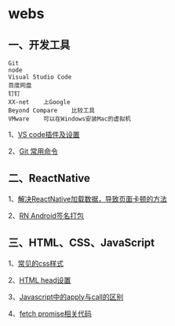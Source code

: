 # webs

## 一、开发工具

```
Git
node
Visual Studio Code
百度网盘
钉钉
XX-net    上Google
Beyond Compare    比较工具
VMware    可以在Windows安装Mac的虚拟机
```
1、[VS code插件及设置](https://github.com/438198602/webs/blob/master/VS%20code%E6%8F%92%E4%BB%B6%E5%8F%8A%E8%AE%BE%E7%BD%AE.md)

2、[Git 常用命令](https://github.com/438198602/webs/blob/master/Git%20%E5%B8%B8%E7%94%A8%E5%91%BD%E4%BB%A4.md)

## 二、ReactNative

1、[解决ReactNative加载数据，导致页面卡顿的方法](https://github.com/438198602/webs/issues/1)

2、[RN Android签名打包](https://github.com/438198602/webs/blob/master/RN%20Android%E7%AD%BE%E5%90%8D%E6%89%93%E5%8C%85.md)

## 三、HTML、CSS、JavaScript

1、[常见的css样式](https://github.com/438198602/webs/blob/master/%E5%B8%B8%E8%A7%81%E7%9A%84css%E6%A0%B7%E5%BC%8F.md)

2、[HTML head设置](https://github.com/438198602/webs/blob/master/HTML%20head%20%E8%AE%BE%E7%BD%AE.md)

3、[Javascript中的apply与call的区别](https://github.com/438198602/webs/issues/2)

4、[fetch promise相关代码](https://github.com/438198602/webs/fetch_promise.html)
